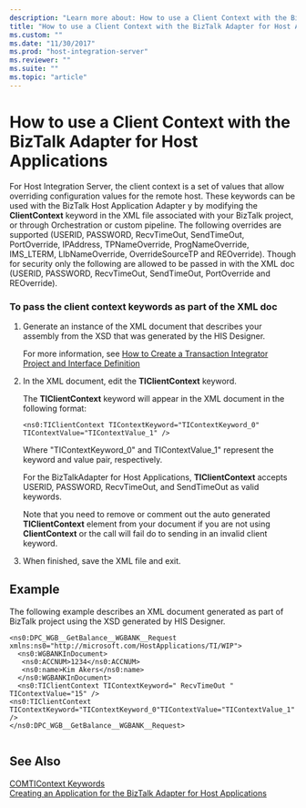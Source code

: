 ```yaml
---
description: "Learn more about: How to use a Client Context with the BizTalk Adapter for Host Applications"
title: "How to use a Client Context with the BizTalk Adapter for Host Applications2"
ms.custom: ""
ms.date: "11/30/2017"
ms.prod: "host-integration-server"
ms.reviewer: ""
ms.suite: ""
ms.topic: "article"
---
```

# How to use a Client Context with the BizTalk Adapter for Host Applications
For Host Integration Server, the client context is a set of values that allow overriding configuration values for the remote host. These keywords can be used with the BizTalk Host Application Adapter y by modifying the **ClientContext** keyword in the XML file associated with your BizTalk project, or through Orchestration or custom pipeline.  The following overrides are supported (USERID, PASSWORD, RecvTimeOut, SendTimeOut, PortOverride, IPAddress, TPNameOverride, ProgNameOverride, IMS_LTERM, LIbNameOverride, OverrideSourceTP and REOverride).  Though for security only the following are allowed to be passed in with the XML doc  (USERID, PASSWORD, RecvTimeOut, SendTimeOut, PortOverride  and REOverride).  
  
### To pass the client context keywords as part of the XML doc  
  
1.  Generate an instance of the XML document that describes your assembly from the XSD that was generated by the HIS Designer.  
  
     For more information, see [How to Create a Transaction Integrator Project and Interface Definition](../core/how-to-create-a-transaction-integrator-project-and-interface-definition1.md)  
  
2.  In the XML document, edit the **TIClientContext** keyword.  
  
     The **TIClientContext** keyword will appear in the XML document in the following format:  
  
     `<ns0:TIClientContext TIContextKeyword="TIContextKeyword_0" TIContextValue="TIContextValue_1" />`  
  
     Where "TIContextKeyword_0" and TIContextValue_1" represent the keyword and value pair, respectively.  
  
     For the BizTalkAdapter for Host Applications, **TIClientContext** accepts USERID, PASSWORD, RecvTimeOut, and SendTimeOut as valid keywords.  
  
     Note that you need to remove or comment out the auto generated **TIClientContext** element from your document if you are not using **ClientContext** or the call will fail do to sending in an invalid client keyword.  
  
3.  When finished, save the XML file and exit.  
  
## Example  
 The following example describes an XML document generated as part of BizTalk project  using the XSD generated by HIS Designer.  
  
```  
<ns0:DPC_WGB__GetBalance__WGBANK__Request xmlns:ns0="http://microsoft.com/HostApplications/TI/WIP">  
  <ns0:WGBANKInDocument>  
   <ns0:ACCNUM>1234</ns0:ACCNUM>  
   <ns0:name>Kim Akers</ns0:name>  
  </ns0:WGBANKInDocument>  
  <ns0:TIClientContext TIContextKeyword=" RecvTimeOut " TIContextValue="15" />  
<ns0:TIClientContext TIContextKeyword="TIContextKeyword_0"TIContextValue="TIContextValue_1" />  
</ns0:DPC_WGB__GetBalance__WGBANK__Request>  
  
```  
  
## See Also  
 [COMTIContext Keywords](./comticontext-keywords1.md)   
 [Creating an Application for the BizTalk Adapter for Host Applications](../core/creating-an-application-for-the-biztalk-adapter-for-host-applications2.md)
